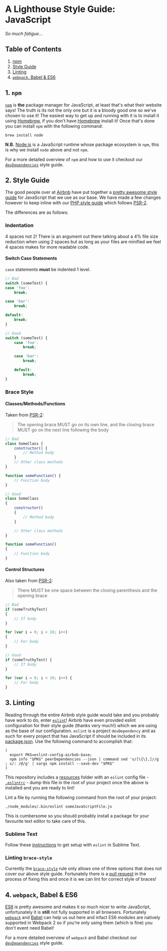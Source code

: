 # A Lighthouse Style Guide: JavaScript

*So much fatigue...*

## Table of Contents

1. [npm](#1-npm)
2. [Style Guide](#2-style-guide)
3. [Linting](#3-linting)
4. [`webpack`, Babel & ES6](#4-webpack-babel--es6)

## 1. `npm`

[`npm`](https://www.npmjs.com/) is **the** package manager for JavaScript, at least that's what their website says! The truth is its not the only one but it is a bloody good one so we've chosen to use it! The easiest way to get up and running with it is to install it using [Homebrew](http://brew.sh/), if you don't have [Homebrew](http://brew.sh/) install it! Once that's done you can install `npm` with the following command:

`brew install node`

**N.B.** [Node.js](https://nodejs.org/en/) is a JavaScript runtime whose package ecosystem is `npm`, this is why we install `node` above and not `npm`.

For a more detailed overview of `npm` and how to use it checkout our [`devDependencies`](https://github.com/wearelighthouse/devDependencies#2-npm) style guide.

## 2. Style Guide

The good people over at [Airbnb](https://github.com/airbnb) have put together a [pretty awesome style guide](https://github.com/airbnb/javascript) for JavaScript that we use as our base. We have made a few changes however to keep inline with our [PHP style guide](https://github.com/wearelighthouse/php) which follows [PSR-2](https://github.com/php-fig/fig-standards/blob/master/accepted/PSR-2-coding-style-guide.md).

The differences are as follows:


### Indentation

4 spaces not 2! There is an argument out there talking about a 4% file size reduction when using 2 spaces but as long as your files are minified we feel 4 spaces makes for more readable code.

#### Switch Case Statements

`case` statements **must** be indented 1 level.

~~~javascript
// Bad
switch (someTest) {
case 'foo':
    break;

case 'bar':
    break;

default:
    break;
}

// Good
switch (someTest) {
    case 'foo':
        break;

    case 'bar':
        break;

    default:
        break;
}
~~~

### Brace Style

#### Classes/Methods/Functions

Taken from [PSR-2](https://github.com/php-fig/fig-standards/blob/master/accepted/PSR-2-coding-style-guide.md):

> The opening brace MUST go on its own line, and the closing brace MUST go on the next line following the body

~~~javascript
// Bad
class SomeClass {
    constructor() {
        // Method body
    }
    // Other class methods
}

function someFunction() {
    // Function body
}

// Good
class SomeClass
{
    constructor()
    {
        // Method body
    }

    // Other class methods
}

function someFunction()
{
    // Function body
}
~~~

#### Control Structures

Also taken from [PSR-2](https://github.com/php-fig/fig-standards/blob/master/accepted/PSR-2-coding-style-guide.md):

> There MUST be one space between the closing parenthesis and the opening brace

~~~javascript
// Bad
if (someTruthyTest)
{
    // If body
}

for (var i = 0; i < 10; i++)
{
    // For body
}

// Good
if (someTruthyTest) {
    // If body
}

for (var i = 0; i < 10; i++) {
    // For body
}
~~~

## 3. Linting

Reading through the entire Airbnb style guide would take and you probably have work to do, enter [`eslint`](http://eslint.org/)! Airbnb have even provided eslint configuration for their style guide (thanks very much!) which we are using as the base of our configuration. `eslint` is a project `devDependency` and as such for every project that has JavaScript if should be included in its [package.json](resources/package.json). Use the following command to accomplish that:

~~~
(
  export PKG=eslint-config-airbnb-base;
  npm info "$PKG" peerDependencies --json | command sed 's/[\{\},]//g ; s/: /@/g' | xargs npm install --save-dev "$PKG"
)
~~~

This repository includes a [resources](resources) folder with an `eslint` config file - [`.eslintrc`](resources/.eslintrc) - dump this file in the root of your project once the above is installed and you are ready to lint!

Lint a file by running the following command from the root of your project:

`./node_modules/.bin/eslint someJavaScriptFile.js`

This is cumbersome so you should probably install a package for your favourite text editor to take care of this.

### Sublime Text

Follow these [instructions](https://packagecontrol.io/packages/SublimeLinter-contrib-eslint) to get setup with `eslint` in Sublime Text.

### Linting `brace-style`

Currently the [`brace-style`](http://eslint.org/docs/rules/brace-style) rule only allows one of three options that does not cover our above style guide. Fortunately there is a [pull request](https://github.com/eslint/eslint/issues/6828) in the process of fixing this and once it is we can lint for correct style of braces!

## 4. `webpack`, Babel & ES6

[ES6](https://github.com/lukehoban/es6features) is pretty awesome and makes it so much nicer to write JavaScript, unfortunately it is **still** not fully supported in all browsers. Fortunately [`webpack`](https://webpack.github.io/) and [Babel](https://babeljs.io/) can help us out here and infact ES6 modules are natively supported in Webpack 2 so if you're only using them (which is fine) you don't event need Babel!

For a more detailed overview of `webpack` and Babel checkout our [`devDependencies`](https://github.com/wearelighthouse/devDependencies#5-webpack--babel) style guide.
